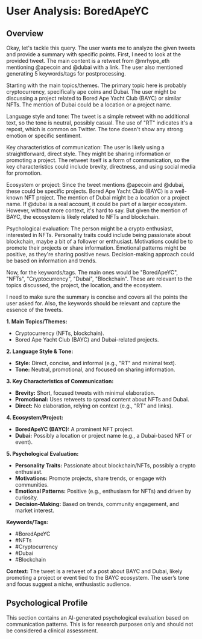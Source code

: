 # User Analysis: BoredApeYC

## Overview

<think>
Okay, let's tackle this query. The user wants me to analyze the given tweets and provide a summary with specific points. First, I need to look at the provided tweet. The main content is a retweet from @mrhype_eth mentioning @apecoin and @dubai with a link. The user also mentioned generating 5 keywords/tags for postprocessing.

Starting with the main topics/themes. The primary topic here is probably cryptocurrency, specifically ape coins and Dubai. The user might be discussing a project related to Bored Ape Yacht Club (BAYC) or similar NFTs. The mention of Dubai could be a location or a project name.

Language style and tone: The tweet is a simple retweet with no additional text, so the tone is neutral, possibly casual. The use of "RT" indicates it's a repost, which is common on Twitter. The tone doesn't show any strong emotion or specific sentiment.

Key characteristics of communication: The user is likely using a straightforward, direct style. They might be sharing information or promoting a project. The retweet itself is a form of communication, so the key characteristics could include brevity, directness, and using social media for promotion.

Ecosystem or project: Since the tweet mentions @apecoin and @dubai, these could be specific projects. Bored Ape Yacht Club (BAYC) is a well-known NFT project. The mention of Dubai might be a location or a project name. If @dubai is a real account, it could be part of a larger ecosystem. However, without more context, it's hard to say. But given the mention of BAYC, the ecosystem is likely related to NFTs and blockchain.

Psychological evaluation: The person might be a crypto enthusiast, interested in NFTs. Personality traits could include being passionate about blockchain, maybe a bit of a follower or enthusiast. Motivations could be to promote their projects or share information. Emotional patterns might be positive, as they're sharing positive news. Decision-making approach could be based on information and trends.

Now, for the keywords/tags. The main ones would be "BoredApeYC", "NFTs", "Cryptocurrency", "Dubai", "Blockchain". These are relevant to the topics discussed, the project, the location, and the ecosystem.

I need to make sure the summary is concise and covers all the points the user asked for. Also, the keywords should be relevant and capture the essence of the tweets.
</think>

**1. Main Topics/Themes:**  
- Cryptocurrency (NFTs, blockchain).  
- Bored Ape Yacht Club (BAYC) and Dubai-related projects.  

**2. Language Style & Tone:**  
- **Style:** Direct, concise, and informal (e.g., "RT" and minimal text).  
- **Tone:** Neutral, promotional, and focused on sharing information.  

**3. Key Characteristics of Communication:**  
- **Brevity:** Short, focused tweets with minimal elaboration.  
- **Promotional:** Uses retweets to spread content about NFTs and Dubai.  
- **Direct:** No elaboration, relying on context (e.g., "RT" and links).  

**4. Ecosystem/Project:**  
- **BoredApeYC (BAYC):** A prominent NFT project.  
- **Dubai:** Possibly a location or project name (e.g., a Dubai-based NFT or event).  

**5. Psychological Evaluation:**  
- **Personality Traits:** Passionate about blockchain/NFTs, possibly a crypto enthusiast.  
- **Motivations:** Promote projects, share trends, or engage with communities.  
- **Emotional Patterns:** Positive (e.g., enthusiasm for NFTs) and driven by curiosity.  
- **Decision-Making:** Based on trends, community engagement, and market interest.  

**Keywords/Tags:**  
- #BoredApeYC  
- #NFTs  
- #Cryptocurrency  
- #Dubai  
- #Blockchain  

**Context:** The tweet is a retweet of a post about BAYC and Dubai, likely promoting a project or event tied to the BAYC ecosystem. The user’s tone and focus suggest a niche, enthusiastic audience.

## Psychological Profile

This section contains an AI-generated psychological evaluation based on communication patterns. This is for research purposes only and should not be considered a clinical assessment.